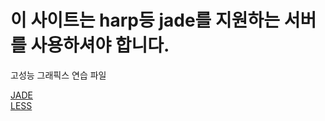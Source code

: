 # 이 사이트는 harp등 jade를 지원하는 서버를 사용하셔야 합니다.  

고성능 그래픽스 연습 파일

[JADE](http://jade-lang.com/)  
[LESS](http://lesscss.org/)



